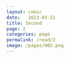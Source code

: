 ```yaml
---
layout: comic
date:   2023-03-21
title: Second
page: 2
categories: page
permalink: /read/2
image: /pages/002.png
---
```

